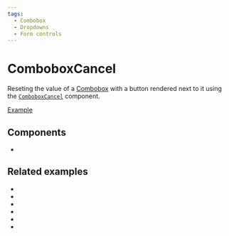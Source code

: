 ```yaml
---
tags:
  - Combobox
  - Dropdowns
  - Form controls
---
```


# ComboboxCancel

<div data-description>

Reseting the value of a [Combobox](/components/combobox) with a button rendered next to it using the [`ComboboxCancel`](/reference/combobox-cancel) component.

</div>

<div data-tags></div>

<a href="./index.tsx" data-playground>Example</a>

## Components

<div data-cards="components">

- [](/components/combobox)

</div>

## Related examples

<div data-cards="examples">

- [](/examples/combobox-filtering-integrated)
- [](/examples/combobox-group)
- [](/examples/combobox-disclosure)
- [](/examples/combobox-links)
- [](/examples/combobox-multiple)
- [](/examples/combobox-animated)

</div>
